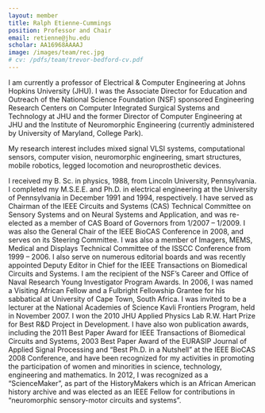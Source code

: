 ```yaml
---
layout: member
title: Ralph Etienne-Cummings
position: Professor and Chair
email: retienne@jhu.edu
scholar: AA16968AAAAJ
image: /images/team/rec.jpg
# cv: /pdfs/team/trevor-bedford-cv.pdf
---
```


I am currently a professor of Electrical & Computer Engineering at Johns Hopkins University (JHU). I was the Associate Director for Education and Outreach of the National Science Foundation (NSF) sponsored Engineering Research Centers on Computer Integrated Surgical Systems and Technology at JHU and the former Director of Computer Engineering at JHU and the Institute of Neuromorphic Engineering (currently administered by University of Maryland, College Park).

My research interest includes mixed signal VLSI systems, computational sensors, computer vision, neuromorphic engineering, smart structures, mobile robotics, legged locomotion and neuroprosthetic devices.

I received my B. Sc. in physics, 1988, from Lincoln University, Pennsylvania. I completed my M.S.E.E. and Ph.D. in electrical engineering at the University of Pennsylvania in December 1991 and 1994, respectively. I have served as Chairman of the IEEE Circuits and Systems (CAS) Technical Committee on Sensory Systems and on Neural Systems and Application, and was re-elected as a member of CAS Board of Governors from 1/2007 – 1/2009. I was also the General Chair of the IEEE BioCAS Conference in 2008, and serves on its Steering Committee. I was also a member of Imagers, MEMS, Medical and Displays Technical Committee of the ISSCC Conference from 1999 – 2006. I also serve on numerous editorial boards and was recently appointed Deputy Editor in Chief for the IEEE Transactions on Biomedical Circuits and Systems. I am the recipient of the NSF’s Career and Office of Naval Research Young Investigator Program Awards. In 2006, I was named a Visiting African Fellow and a Fulbright Fellowship Grantee for his sabbatical at University of Cape Town, South Africa. I was invited to be a lecturer at the National Academies of Science Kavli Frontiers Program, held in November 2007. I won the 2010 JHU Applied Physics Lab R.W. Hart Prize for Best R&D Project in Development. I have also won publication awards, including the 2011 Best Paper Award for IEEE Transactions of Biomedical Circuits and Systems, 2003 Best Paper Award of the EURASIP Journal of Applied Signal Processing and “Best Ph.D. in a Nutshell” at the IEEE BioCAS 2008 Conference, and have been recognized for my activities in promoting the participation of women and minorities in science, technology, engineering and mathematics. In 2012, I was recognized as a “ScienceMaker”, as part of the HistoryMakers which is an African American history archive and was elected as an IEEE Fellow for contributions in “neuromorphic sensory-motor circuits and systems”.
